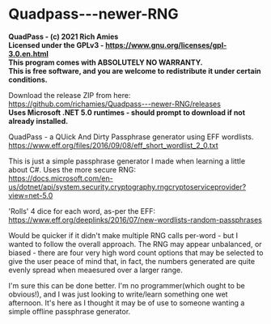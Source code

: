 # Quadpass---newer-RNG

__QuadPass - (c) 2021 Rich Amies  
Licensed under the GPLv3 - https://www.gnu.org/licenses/gpl-3.0.en.html  
This program comes with ABSOLUTELY NO WARRANTY.  
This is free software, and you are welcome to redistribute it under certain conditions.__  

Download the release ZIP from here: https://github.com/richamies/Quadpass---newer-RNG/releases  
__Uses Microsoft .NET 5.0 runtimes - should prompt to download if not already installed.__  
    
QuadPass - a QUick And Dirty Passphrase generator using EFF wordlists.  
https://www.eff.org/files/2016/09/08/eff_short_wordlist_2_0.txt
    
This is just a simple passphrase generator I made when learning a little about C#.  Uses the more secure RNG:  
https://docs.microsoft.com/en-us/dotnet/api/system.security.cryptography.rngcryptoserviceprovider?view=net-5.0

'Rolls' 4 dice for each word, as-per the EFF:  
https://www.eff.org/deeplinks/2016/07/new-wordlists-random-passphrases

Would be quicker if it didn't make multiple RNG calls per-word - but I wanted to follow the overall approach.  The RNG may appear unbalanced, or biased - there are four very high word count options that may be selected to give the user peace of mind that, in fact, the numbers generated are quite evenly spread when meaesured over a larger range.

I'm sure this can be done better.  I'm no programmer(which ought to be obvious!), and I was just looking to write/learn something one wet afternoon.  It's here as I thought it may be of use to someone wanting a simple offline passphrase generator.
